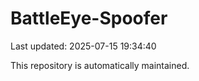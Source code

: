 # BattleEye-Spoofer

Last updated: 2025-07-15 19:34:40

This repository is automatically maintained.
